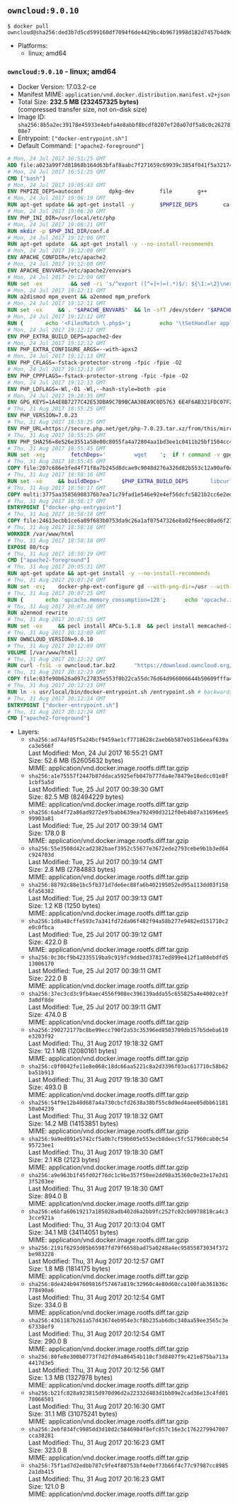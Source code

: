 ## `owncloud:9.0.10`

```console
$ docker pull owncloud@sha256:ded3b7d5cd599160df7094f6de4429bc4b9671998d182d7457b4d9db2599d47f
```

-	Platforms:
	-	linux; amd64

### `owncloud:9.0.10` - linux; amd64

-	Docker Version: 17.03.2-ce
-	Manifest MIME: `application/vnd.docker.distribution.manifest.v2+json`
-	Total Size: **232.5 MB (232457325 bytes)**  
	(compressed transfer size, not on-disk size)
-	Image ID: `sha256:8b5a2ec39178e45933e4ebfa4e8abbf8bcdf8207ef20a07df5a8c0c2627808e7`
-	Entrypoint: `["docker-entrypoint.sh"]`
-	Default Command: `["apache2-foreground"]`

```dockerfile
# Mon, 24 Jul 2017 16:51:25 GMT
ADD file:a023a99f7d01868b164d63bfaf8aabc7f271659c69939c3854f041f5a3217428 in / 
# Mon, 24 Jul 2017 16:51:25 GMT
CMD ["bash"]
# Mon, 24 Jul 2017 19:05:43 GMT
ENV PHPIZE_DEPS=autoconf 		dpkg-dev 		file 		g++ 		gcc 		libc-dev 		libpcre3-dev 		make 		pkg-config 		re2c
# Mon, 24 Jul 2017 19:06:19 GMT
RUN apt-get update && apt-get install -y 		$PHPIZE_DEPS 		ca-certificates 		curl 		libedit2 		libsqlite3-0 		libxml2 		xz-utils 	--no-install-recommends && rm -r /var/lib/apt/lists/*
# Mon, 24 Jul 2017 19:06:20 GMT
ENV PHP_INI_DIR=/usr/local/etc/php
# Mon, 24 Jul 2017 19:06:21 GMT
RUN mkdir -p $PHP_INI_DIR/conf.d
# Mon, 24 Jul 2017 19:12:08 GMT
RUN apt-get update 	&& apt-get install -y --no-install-recommends 		apache2 	&& rm -rf /var/lib/apt/lists/*
# Mon, 24 Jul 2017 19:12:08 GMT
ENV APACHE_CONFDIR=/etc/apache2
# Mon, 24 Jul 2017 19:12:08 GMT
ENV APACHE_ENVVARS=/etc/apache2/envvars
# Mon, 24 Jul 2017 19:12:09 GMT
RUN set -ex 		&& sed -ri 's/^export ([^=]+)=(.*)$/: ${\1:=\2}\nexport \1/' "$APACHE_ENVVARS" 		&& . "$APACHE_ENVVARS" 	&& for dir in 		"$APACHE_LOCK_DIR" 		"$APACHE_RUN_DIR" 		"$APACHE_LOG_DIR" 		/var/www/html 	; do 		rm -rvf "$dir" 		&& mkdir -p "$dir" 		&& chown -R "$APACHE_RUN_USER:$APACHE_RUN_GROUP" "$dir"; 	done
# Mon, 24 Jul 2017 19:12:11 GMT
RUN a2dismod mpm_event && a2enmod mpm_prefork
# Mon, 24 Jul 2017 19:12:11 GMT
RUN set -ex 	&& . "$APACHE_ENVVARS" 	&& ln -sfT /dev/stderr "$APACHE_LOG_DIR/error.log" 	&& ln -sfT /dev/stdout "$APACHE_LOG_DIR/access.log" 	&& ln -sfT /dev/stdout "$APACHE_LOG_DIR/other_vhosts_access.log"
# Mon, 24 Jul 2017 19:12:12 GMT
RUN { 		echo '<FilesMatch \.php$>'; 		echo '\tSetHandler application/x-httpd-php'; 		echo '</FilesMatch>'; 		echo; 		echo 'DirectoryIndex disabled'; 		echo 'DirectoryIndex index.php index.html'; 		echo; 		echo '<Directory /var/www/>'; 		echo '\tOptions -Indexes'; 		echo '\tAllowOverride All'; 		echo '</Directory>'; 	} | tee "$APACHE_CONFDIR/conf-available/docker-php.conf" 	&& a2enconf docker-php
# Mon, 24 Jul 2017 19:12:12 GMT
ENV PHP_EXTRA_BUILD_DEPS=apache2-dev
# Mon, 24 Jul 2017 19:12:12 GMT
ENV PHP_EXTRA_CONFIGURE_ARGS=--with-apxs2
# Mon, 24 Jul 2017 19:12:13 GMT
ENV PHP_CFLAGS=-fstack-protector-strong -fpic -fpie -O2
# Mon, 24 Jul 2017 19:12:13 GMT
ENV PHP_CPPFLAGS=-fstack-protector-strong -fpic -fpie -O2
# Mon, 24 Jul 2017 19:12:13 GMT
ENV PHP_LDFLAGS=-Wl,-O1 -Wl,--hash-style=both -pie
# Mon, 24 Jul 2017 19:28:35 GMT
ENV GPG_KEYS=1A4E8B7277C42E53DBA9C7B9BCAA30EA9C0D5763 6E4F6AB321FDC07F2C332E3AC2BF0BC433CFC8B3
# Thu, 31 Aug 2017 18:55:25 GMT
ENV PHP_VERSION=7.0.23
# Thu, 31 Aug 2017 18:55:25 GMT
ENV PHP_URL=https://secure.php.net/get/php-7.0.23.tar.xz/from/this/mirror PHP_ASC_URL=https://secure.php.net/get/php-7.0.23.tar.xz.asc/from/this/mirror
# Thu, 31 Aug 2017 18:55:25 GMT
ENV PHP_SHA256=8e526e3551a58e00c8055fa4a72804aa1bd3ee1c0411b25bf1504cc4992609df PHP_MD5=
# Thu, 31 Aug 2017 18:55:45 GMT
RUN set -xe; 		fetchDeps=' 		wget 	'; 	if ! command -v gpg > /dev/null; then 		fetchDeps="$fetchDeps 			dirmngr 			gnupg2 		"; 	fi; 	apt-get update; 	apt-get install -y --no-install-recommends $fetchDeps; 	rm -rf /var/lib/apt/lists/*; 		mkdir -p /usr/src; 	cd /usr/src; 		wget -O php.tar.xz "$PHP_URL"; 		if [ -n "$PHP_SHA256" ]; then 		echo "$PHP_SHA256 *php.tar.xz" | sha256sum -c -; 	fi; 	if [ -n "$PHP_MD5" ]; then 		echo "$PHP_MD5 *php.tar.xz" | md5sum -c -; 	fi; 		if [ -n "$PHP_ASC_URL" ]; then 		wget -O php.tar.xz.asc "$PHP_ASC_URL"; 		export GNUPGHOME="$(mktemp -d)"; 		for key in $GPG_KEYS; do 			gpg --keyserver ha.pool.sks-keyservers.net --recv-keys "$key"; 		done; 		gpg --batch --verify php.tar.xz.asc php.tar.xz; 		rm -rf "$GNUPGHOME"; 	fi; 		apt-get purge -y --auto-remove -o APT::AutoRemove::RecommendsImportant=false $fetchDeps
# Thu, 31 Aug 2017 18:55:45 GMT
COPY file:207c686e3fed4f71f8a7b245d8dcae9c9048d276a326d82b553c12a90af0c0ca in /usr/local/bin/ 
# Thu, 31 Aug 2017 18:58:16 GMT
RUN set -xe 	&& buildDeps=" 		$PHP_EXTRA_BUILD_DEPS 		libcurl4-openssl-dev 		libedit-dev 		libsqlite3-dev 		libssl-dev 		libxml2-dev 		zlib1g-dev 	" 	&& apt-get update && apt-get install -y $buildDeps --no-install-recommends && rm -rf /var/lib/apt/lists/* 		&& export CFLAGS="$PHP_CFLAGS" 		CPPFLAGS="$PHP_CPPFLAGS" 		LDFLAGS="$PHP_LDFLAGS" 	&& docker-php-source extract 	&& cd /usr/src/php 	&& gnuArch="$(dpkg-architecture --query DEB_BUILD_GNU_TYPE)" 	&& debMultiarch="$(dpkg-architecture --query DEB_BUILD_MULTIARCH)" 	&& if [ ! -d /usr/include/curl ]; then 		ln -sT "/usr/include/$debMultiarch/curl" /usr/local/include/curl; 	fi 	&& ./configure 		--build="$gnuArch" 		--with-config-file-path="$PHP_INI_DIR" 		--with-config-file-scan-dir="$PHP_INI_DIR/conf.d" 				--disable-cgi 				--enable-ftp 		--enable-mbstring 		--enable-mysqlnd 				--with-curl 		--with-libedit 		--with-openssl 		--with-zlib 				--with-pcre-regex=/usr 		--with-libdir="lib/$debMultiarch" 				$PHP_EXTRA_CONFIGURE_ARGS 	&& make -j "$(nproc)" 	&& make install 	&& { find /usr/local/bin /usr/local/sbin -type f -executable -exec strip --strip-all '{}' + || true; } 	&& make clean 	&& cd / 	&& docker-php-source delete 		&& apt-get purge -y --auto-remove -o APT::AutoRemove::RecommendsImportant=false $buildDeps 		&& pecl update-channels 	&& rm -rf /tmp/pear ~/.pearrc
# Thu, 31 Aug 2017 18:58:17 GMT
COPY multi:3775aa35856908376b7ea71c79fad1e546e92e4ef56dcfc5821b2cc6e2ed6cdc in /usr/local/bin/ 
# Thu, 31 Aug 2017 18:58:17 GMT
ENTRYPOINT ["docker-php-entrypoint"]
# Thu, 31 Aug 2017 18:58:18 GMT
COPY file:24613ecbb1ce6a09f683b0753da9c26a1af07547326e8a02f6eec80ad6f2774a in /usr/local/bin/ 
# Thu, 31 Aug 2017 18:58:18 GMT
WORKDIR /var/www/html
# Thu, 31 Aug 2017 18:58:18 GMT
EXPOSE 80/tcp
# Thu, 31 Aug 2017 18:58:19 GMT
CMD ["apache2-foreground"]
# Thu, 31 Aug 2017 20:05:31 GMT
RUN apt-get update && apt-get install -y --no-install-recommends 		bzip2 		libcurl4-openssl-dev 		libfreetype6-dev 		libicu-dev 		libjpeg-dev 		libldap2-dev 		libmcrypt-dev 		libmemcached-dev 		libpng12-dev 		libpq-dev 		libxml2-dev 	&& rm -rf /var/lib/apt/lists/*
# Thu, 31 Aug 2017 20:07:24 GMT
RUN set -ex; 	docker-php-ext-configure gd --with-png-dir=/usr --with-jpeg-dir=/usr; 	debMultiarch="$(dpkg-architecture --query DEB_BUILD_MULTIARCH)"; 	docker-php-ext-configure ldap --with-libdir="lib/$debMultiarch"; 	docker-php-ext-install exif gd intl ldap mbstring mcrypt opcache pdo pdo_mysql pdo_pgsql pgsql zip
# Thu, 31 Aug 2017 20:07:25 GMT
RUN { 		echo 'opcache.memory_consumption=128'; 		echo 'opcache.interned_strings_buffer=8'; 		echo 'opcache.max_accelerated_files=4000'; 		echo 'opcache.revalidate_freq=60'; 		echo 'opcache.fast_shutdown=1'; 		echo 'opcache.enable_cli=1'; 	} > /usr/local/etc/php/conf.d/opcache-recommended.ini
# Thu, 31 Aug 2017 20:07:26 GMT
RUN a2enmod rewrite
# Thu, 31 Aug 2017 20:07:55 GMT
RUN set -ex 	&& pecl install APCu-5.1.8 	&& pecl install memcached-3.0.3 	&& pecl install redis-3.1.2 	&& docker-php-ext-enable apcu memcached redis
# Thu, 31 Aug 2017 20:12:09 GMT
ENV OWNCLOUD_VERSION=9.0.10
# Thu, 31 Aug 2017 20:12:09 GMT
VOLUME [/var/www/html]
# Thu, 31 Aug 2017 20:12:22 GMT
RUN curl -fsSL -o owncloud.tar.bz2 		"https://download.owncloud.org/community/owncloud-${OWNCLOUD_VERSION}.tar.bz2" 	&& curl -fsSL -o owncloud.tar.bz2.asc 		"https://download.owncloud.org/community/owncloud-${OWNCLOUD_VERSION}.tar.bz2.asc" 	&& export GNUPGHOME="$(mktemp -d)" 	&& gpg --keyserver ha.pool.sks-keyservers.net --recv-keys E3036906AD9F30807351FAC32D5D5E97F6978A26 	&& gpg --batch --verify owncloud.tar.bz2.asc owncloud.tar.bz2 	&& rm -r "$GNUPGHOME" owncloud.tar.bz2.asc 	&& tar -xjf owncloud.tar.bz2 -C /usr/src/ 	&& rm owncloud.tar.bz2
# Thu, 31 Aug 2017 20:12:23 GMT
COPY file:03fe90b626a097c27835e553f0b22ca55dc76d64d966006644b50609fffa4161 in /usr/local/bin/ 
# Thu, 31 Aug 2017 20:12:23 GMT
RUN ln -s usr/local/bin/docker-entrypoint.sh /entrypoint.sh # backwards compat
# Thu, 31 Aug 2017 20:12:24 GMT
ENTRYPOINT ["docker-entrypoint.sh"]
# Thu, 31 Aug 2017 20:12:24 GMT
CMD ["apache2-foreground"]
```

-	Layers:
	-	`sha256:ad74af05f5a24bcf9459ae1cf7718628c2aeb6b587eb51b6eeaf639aca3e566f`  
		Last Modified: Mon, 24 Jul 2017 16:55:21 GMT  
		Size: 52.6 MB (52605632 bytes)  
		MIME: application/vnd.docker.image.rootfs.diff.tar.gzip
	-	`sha256:a1e75557f2447b87ddaca5925efb047b777da4e78479e18edcc01e8f1cbf5a5d`  
		Last Modified: Tue, 25 Jul 2017 00:39:30 GMT  
		Size: 82.5 MB (82494229 bytes)  
		MIME: application/vnd.docker.image.rootfs.diff.tar.gzip
	-	`sha256:6ab4f72a86ad9272e97babb639ea792490d3212f0eb4b87a31696ee599903a81`  
		Last Modified: Tue, 25 Jul 2017 00:39:14 GMT  
		Size: 178.0 B  
		MIME: application/vnd.docker.image.rootfs.diff.tar.gzip
	-	`sha256:55e3508d42cad2382baef3952c55677e3672ede2793cebe9b1b3ed64c924703d`  
		Last Modified: Tue, 25 Jul 2017 00:39:14 GMT  
		Size: 2.8 MB (2784883 bytes)  
		MIME: application/vnd.docker.image.rootfs.diff.tar.gzip
	-	`sha256:88792c88e1bc5fb371d7de6ec88fa6b402195052ed95a113dd03f1586fa56382`  
		Last Modified: Tue, 25 Jul 2017 00:39:13 GMT  
		Size: 1.2 KB (1250 bytes)  
		MIME: application/vnd.docker.image.rootfs.diff.tar.gzip
	-	`sha256:1d8a48cffe593c7a341fd72da06f482f94a58b277e9482ed151710c2e0c0fbca`  
		Last Modified: Tue, 25 Jul 2017 00:39:12 GMT  
		Size: 422.0 B  
		MIME: application/vnd.docker.image.rootfs.diff.tar.gzip
	-	`sha256:0c30cf9b42335519ba9c919fc9ddbed37817ed899e412f1a08ebdfd513006170`  
		Last Modified: Tue, 25 Jul 2017 00:39:11 GMT  
		Size: 222.0 B  
		MIME: application/vnd.docker.image.rootfs.diff.tar.gzip
	-	`sha256:37ec3cd3c9fb4aec4556f908ec396139adda55c655825a4e4002ce3f3a0df8de`  
		Last Modified: Tue, 25 Jul 2017 00:39:11 GMT  
		Size: 474.0 B  
		MIME: application/vnd.docker.image.rootfs.diff.tar.gzip
	-	`sha256:290272177bc8be99ecc790f2a53c35396ed8503709db157b5deba610e3203f92`  
		Last Modified: Thu, 31 Aug 2017 19:18:32 GMT  
		Size: 12.1 MB (12080161 bytes)  
		MIME: application/vnd.docker.image.rootfs.diff.tar.gzip
	-	`sha256:c0f0042fe11e8e068c18dc66aa5221c8a2d3396f03ac617710c58b62ba51b913`  
		Last Modified: Thu, 31 Aug 2017 19:18:30 GMT  
		Size: 493.0 B  
		MIME: application/vnd.docker.image.rootfs.diff.tar.gzip
	-	`sha256:54f9e12b40d687a4a730cbcfd2638a38bf55c8d9ed4aee05dbb6118150a04239`  
		Last Modified: Thu, 31 Aug 2017 19:18:32 GMT  
		Size: 14.2 MB (14153851 bytes)  
		MIME: application/vnd.docker.image.rootfs.diff.tar.gzip
	-	`sha256:9a9ed091e5742cf5a0b7cf59b605e553ecb8deec5fc517960cab0c5495723ee1`  
		Last Modified: Thu, 31 Aug 2017 19:18:30 GMT  
		Size: 2.1 KB (2123 bytes)  
		MIME: application/vnd.docker.image.rootfs.diff.tar.gzip
	-	`sha256:a9e963b1f45fd02f76dc1c9be357f50ee2dd98a35360c0e23e17e2d13f5203ee`  
		Last Modified: Thu, 31 Aug 2017 19:18:30 GMT  
		Size: 894.0 B  
		MIME: application/vnd.docker.image.rootfs.diff.tar.gzip
	-	`sha256:e6bfa60619217a185028adb402d6a2bb9fc252fc02cb0978818ca4c33cce921a`  
		Last Modified: Thu, 31 Aug 2017 20:13:04 GMT  
		Size: 34.1 MB (34114051 bytes)  
		MIME: application/vnd.docker.image.rootfs.diff.tar.gzip
	-	`sha256:2191f6293d05b65987fd79f6658bad75a0248a4ec95855873034f372be983228`  
		Last Modified: Thu, 31 Aug 2017 20:12:57 GMT  
		Size: 1.8 MB (1814175 bytes)  
		MIME: application/vnd.docker.image.rootfs.diff.tar.gzip
	-	`sha256:8de424b947609816f57467a819c32960c4e80d60cca100fab361b36c778490a6`  
		Last Modified: Thu, 31 Aug 2017 20:12:54 GMT  
		Size: 334.0 B  
		MIME: application/vnd.docker.image.rootfs.diff.tar.gzip
	-	`sha256:4361187b261a57d43674eb954e3cf8b235ab6dbc340aa59ee3565c3e67338ef9`  
		Last Modified: Thu, 31 Aug 2017 20:12:54 GMT  
		Size: 290.0 B  
		MIME: application/vnd.docker.image.rootfs.diff.tar.gzip
	-	`sha256:80fe8e300b0773f7d2fd94a86454b110cf3d8407f9c421e875ba713a4417d3e5`  
		Last Modified: Thu, 31 Aug 2017 20:12:56 GMT  
		Size: 1.3 MB (1327978 bytes)  
		MIME: application/vnd.docker.image.rootfs.diff.tar.gzip
	-	`sha256:b21fc828a923815d970d96d2a22332d483d1bb89e2cad36e13c4fd0178066501`  
		Last Modified: Thu, 31 Aug 2017 20:16:30 GMT  
		Size: 31.1 MB (31075241 bytes)  
		MIME: application/vnd.docker.image.rootfs.diff.tar.gzip
	-	`sha256:2ebf834fc9985dd3d10d2c5846904f8efc857c16e3c1762279947007cca38281`  
		Last Modified: Thu, 31 Aug 2017 20:16:23 GMT  
		Size: 323.0 B  
		MIME: application/vnd.docker.image.rootfs.diff.tar.gzip
	-	`sha256:75f1ad7d2edbb787c9fe4f80753bf4e0ef73b66f4c77c97987cc89852a1db415`  
		Last Modified: Thu, 31 Aug 2017 20:16:23 GMT  
		Size: 121.0 B  
		MIME: application/vnd.docker.image.rootfs.diff.tar.gzip
